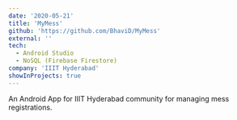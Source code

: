 ```yaml
---
date: '2020-05-21'
title: 'MyMess'
github: 'https://github.com/BhaviD/MyMess'
external: ''
tech:
  - Android Studio
  - NoSQL (Firebase Firestore)
company: 'IIIT Hyderabad'
showInProjects: true
---
```


An Android App for IIIT Hyderabad community for managing mess registrations.
